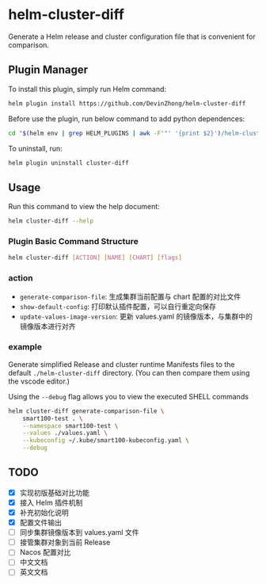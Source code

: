 # helm-cluster-diff

Generate a Helm release and cluster configuration file that is convenient for comparison.

## Plugin Manager

To install this plugin, simply run Helm command:

```bash
helm plugin install https://github.com/DevinZhong/helm-cluster-diff
```

Before use the plugin, run below command to add python dependences:

```bash
cd "$(helm env | grep HELM_PLUGINS | awk -F'"' '{print $2}')/helm-cluster-diff" && pip install -r requirements.txt && cd -
```

To uninstall, run:

```bash
helm plugin uninstall cluster-diff
```

## Usage

Run this command to view the help document:

```bash
helm cluster-diff --help
```

### Plugin Basic Command Structure

```bash
helm cluster-diff [ACTION] [NAME] [CHART] [flags]
```

### action

- `generate-comparison-file`: 生成集群当前配置与 chart 配置的对比文件
- `show-default-config`: 打印默认插件配置，可以自行重定向保存
- `update-values-image-version`: 更新 values.yaml 的镜像版本，与集群中的镜像版本进行对齐

### example

Generate simplified Release and cluster runtime Manifests files to the default `./helm-cluster-diff` directory. (You can then compare them using the vscode editor.)

Using the `--debug` flag allows you to view the executed SHELL commands

```bash
helm cluster-diff generate-comparison-file \
    smart100-test . \
    --namespace smart100-test \
    --values ./values.yaml \
    --kubeconfig ~/.kube/smart100-kubeconfig.yaml \
    --debug
```

## TODO

- [x] 实现初版基础对比功能
- [x] 接入 Helm 插件机制
- [x] 补充初始化说明
- [x] 配置文件输出
- [ ] 同步集群镜像版本到 values.yaml 文件
- [ ] 接管集群对象到当前 Release
- [ ] Nacos 配置对比
- [ ] 中文文档
- [ ] 英文文档
